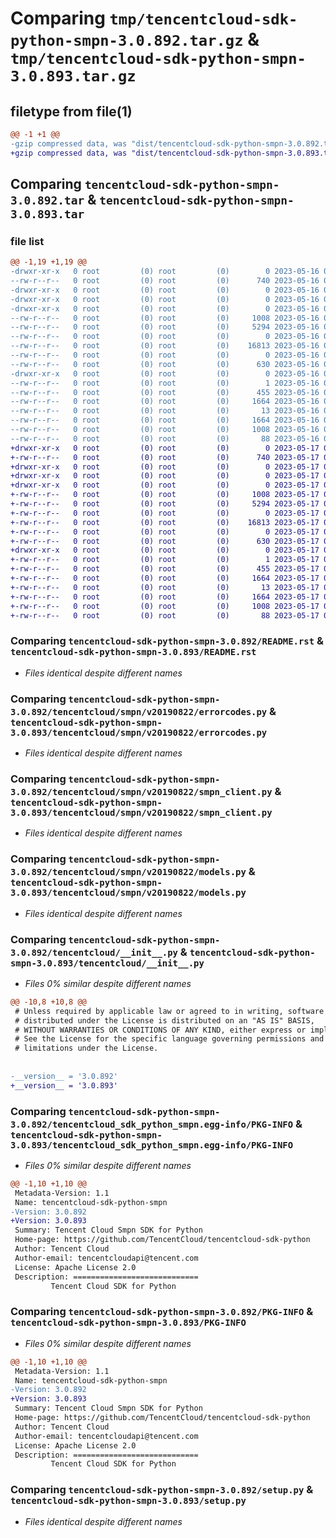 # Comparing `tmp/tencentcloud-sdk-python-smpn-3.0.892.tar.gz` & `tmp/tencentcloud-sdk-python-smpn-3.0.893.tar.gz`

## filetype from file(1)

```diff
@@ -1 +1 @@
-gzip compressed data, was "dist/tencentcloud-sdk-python-smpn-3.0.892.tar", last modified: Tue May 16 00:44:13 2023, max compression
+gzip compressed data, was "dist/tencentcloud-sdk-python-smpn-3.0.893.tar", last modified: Wed May 17 03:38:51 2023, max compression
```

## Comparing `tencentcloud-sdk-python-smpn-3.0.892.tar` & `tencentcloud-sdk-python-smpn-3.0.893.tar`

### file list

```diff
@@ -1,19 +1,19 @@
-drwxr-xr-x   0 root         (0) root         (0)        0 2023-05-16 00:44:13.000000 tencentcloud-sdk-python-smpn-3.0.892/
--rw-r--r--   0 root         (0) root         (0)      740 2023-05-16 00:44:13.000000 tencentcloud-sdk-python-smpn-3.0.892/README.rst
-drwxr-xr-x   0 root         (0) root         (0)        0 2023-05-16 00:44:13.000000 tencentcloud-sdk-python-smpn-3.0.892/tencentcloud/
-drwxr-xr-x   0 root         (0) root         (0)        0 2023-05-16 00:44:13.000000 tencentcloud-sdk-python-smpn-3.0.892/tencentcloud/smpn/
-drwxr-xr-x   0 root         (0) root         (0)        0 2023-05-16 00:44:13.000000 tencentcloud-sdk-python-smpn-3.0.892/tencentcloud/smpn/v20190822/
--rw-r--r--   0 root         (0) root         (0)     1008 2023-05-16 00:44:13.000000 tencentcloud-sdk-python-smpn-3.0.892/tencentcloud/smpn/v20190822/errorcodes.py
--rw-r--r--   0 root         (0) root         (0)     5294 2023-05-16 00:44:13.000000 tencentcloud-sdk-python-smpn-3.0.892/tencentcloud/smpn/v20190822/smpn_client.py
--rw-r--r--   0 root         (0) root         (0)        0 2023-05-16 00:44:13.000000 tencentcloud-sdk-python-smpn-3.0.892/tencentcloud/smpn/v20190822/__init__.py
--rw-r--r--   0 root         (0) root         (0)    16813 2023-05-16 00:44:13.000000 tencentcloud-sdk-python-smpn-3.0.892/tencentcloud/smpn/v20190822/models.py
--rw-r--r--   0 root         (0) root         (0)        0 2023-05-16 00:44:13.000000 tencentcloud-sdk-python-smpn-3.0.892/tencentcloud/smpn/__init__.py
--rw-r--r--   0 root         (0) root         (0)      630 2023-05-16 00:44:13.000000 tencentcloud-sdk-python-smpn-3.0.892/tencentcloud/__init__.py
-drwxr-xr-x   0 root         (0) root         (0)        0 2023-05-16 00:44:13.000000 tencentcloud-sdk-python-smpn-3.0.892/tencentcloud_sdk_python_smpn.egg-info/
--rw-r--r--   0 root         (0) root         (0)        1 2023-05-16 00:44:13.000000 tencentcloud-sdk-python-smpn-3.0.892/tencentcloud_sdk_python_smpn.egg-info/dependency_links.txt
--rw-r--r--   0 root         (0) root         (0)      455 2023-05-16 00:44:13.000000 tencentcloud-sdk-python-smpn-3.0.892/tencentcloud_sdk_python_smpn.egg-info/SOURCES.txt
--rw-r--r--   0 root         (0) root         (0)     1664 2023-05-16 00:44:13.000000 tencentcloud-sdk-python-smpn-3.0.892/tencentcloud_sdk_python_smpn.egg-info/PKG-INFO
--rw-r--r--   0 root         (0) root         (0)       13 2023-05-16 00:44:13.000000 tencentcloud-sdk-python-smpn-3.0.892/tencentcloud_sdk_python_smpn.egg-info/top_level.txt
--rw-r--r--   0 root         (0) root         (0)     1664 2023-05-16 00:44:13.000000 tencentcloud-sdk-python-smpn-3.0.892/PKG-INFO
--rw-r--r--   0 root         (0) root         (0)     1008 2023-05-16 00:44:13.000000 tencentcloud-sdk-python-smpn-3.0.892/setup.py
--rw-r--r--   0 root         (0) root         (0)       88 2023-05-16 00:44:13.000000 tencentcloud-sdk-python-smpn-3.0.892/setup.cfg
+drwxr-xr-x   0 root         (0) root         (0)        0 2023-05-17 03:38:51.000000 tencentcloud-sdk-python-smpn-3.0.893/
+-rw-r--r--   0 root         (0) root         (0)      740 2023-05-17 03:38:51.000000 tencentcloud-sdk-python-smpn-3.0.893/README.rst
+drwxr-xr-x   0 root         (0) root         (0)        0 2023-05-17 03:38:51.000000 tencentcloud-sdk-python-smpn-3.0.893/tencentcloud/
+drwxr-xr-x   0 root         (0) root         (0)        0 2023-05-17 03:38:51.000000 tencentcloud-sdk-python-smpn-3.0.893/tencentcloud/smpn/
+drwxr-xr-x   0 root         (0) root         (0)        0 2023-05-17 03:38:51.000000 tencentcloud-sdk-python-smpn-3.0.893/tencentcloud/smpn/v20190822/
+-rw-r--r--   0 root         (0) root         (0)     1008 2023-05-17 03:38:51.000000 tencentcloud-sdk-python-smpn-3.0.893/tencentcloud/smpn/v20190822/errorcodes.py
+-rw-r--r--   0 root         (0) root         (0)     5294 2023-05-17 03:38:51.000000 tencentcloud-sdk-python-smpn-3.0.893/tencentcloud/smpn/v20190822/smpn_client.py
+-rw-r--r--   0 root         (0) root         (0)        0 2023-05-17 03:38:51.000000 tencentcloud-sdk-python-smpn-3.0.893/tencentcloud/smpn/v20190822/__init__.py
+-rw-r--r--   0 root         (0) root         (0)    16813 2023-05-17 03:38:51.000000 tencentcloud-sdk-python-smpn-3.0.893/tencentcloud/smpn/v20190822/models.py
+-rw-r--r--   0 root         (0) root         (0)        0 2023-05-17 03:38:51.000000 tencentcloud-sdk-python-smpn-3.0.893/tencentcloud/smpn/__init__.py
+-rw-r--r--   0 root         (0) root         (0)      630 2023-05-17 03:38:51.000000 tencentcloud-sdk-python-smpn-3.0.893/tencentcloud/__init__.py
+drwxr-xr-x   0 root         (0) root         (0)        0 2023-05-17 03:38:51.000000 tencentcloud-sdk-python-smpn-3.0.893/tencentcloud_sdk_python_smpn.egg-info/
+-rw-r--r--   0 root         (0) root         (0)        1 2023-05-17 03:38:51.000000 tencentcloud-sdk-python-smpn-3.0.893/tencentcloud_sdk_python_smpn.egg-info/dependency_links.txt
+-rw-r--r--   0 root         (0) root         (0)      455 2023-05-17 03:38:51.000000 tencentcloud-sdk-python-smpn-3.0.893/tencentcloud_sdk_python_smpn.egg-info/SOURCES.txt
+-rw-r--r--   0 root         (0) root         (0)     1664 2023-05-17 03:38:51.000000 tencentcloud-sdk-python-smpn-3.0.893/tencentcloud_sdk_python_smpn.egg-info/PKG-INFO
+-rw-r--r--   0 root         (0) root         (0)       13 2023-05-17 03:38:51.000000 tencentcloud-sdk-python-smpn-3.0.893/tencentcloud_sdk_python_smpn.egg-info/top_level.txt
+-rw-r--r--   0 root         (0) root         (0)     1664 2023-05-17 03:38:51.000000 tencentcloud-sdk-python-smpn-3.0.893/PKG-INFO
+-rw-r--r--   0 root         (0) root         (0)     1008 2023-05-17 03:38:51.000000 tencentcloud-sdk-python-smpn-3.0.893/setup.py
+-rw-r--r--   0 root         (0) root         (0)       88 2023-05-17 03:38:51.000000 tencentcloud-sdk-python-smpn-3.0.893/setup.cfg
```

### Comparing `tencentcloud-sdk-python-smpn-3.0.892/README.rst` & `tencentcloud-sdk-python-smpn-3.0.893/README.rst`

 * *Files identical despite different names*

### Comparing `tencentcloud-sdk-python-smpn-3.0.892/tencentcloud/smpn/v20190822/errorcodes.py` & `tencentcloud-sdk-python-smpn-3.0.893/tencentcloud/smpn/v20190822/errorcodes.py`

 * *Files identical despite different names*

### Comparing `tencentcloud-sdk-python-smpn-3.0.892/tencentcloud/smpn/v20190822/smpn_client.py` & `tencentcloud-sdk-python-smpn-3.0.893/tencentcloud/smpn/v20190822/smpn_client.py`

 * *Files identical despite different names*

### Comparing `tencentcloud-sdk-python-smpn-3.0.892/tencentcloud/smpn/v20190822/models.py` & `tencentcloud-sdk-python-smpn-3.0.893/tencentcloud/smpn/v20190822/models.py`

 * *Files identical despite different names*

### Comparing `tencentcloud-sdk-python-smpn-3.0.892/tencentcloud/__init__.py` & `tencentcloud-sdk-python-smpn-3.0.893/tencentcloud/__init__.py`

 * *Files 0% similar despite different names*

```diff
@@ -10,8 +10,8 @@
 # Unless required by applicable law or agreed to in writing, software
 # distributed under the License is distributed on an "AS IS" BASIS,
 # WITHOUT WARRANTIES OR CONDITIONS OF ANY KIND, either express or implied.
 # See the License for the specific language governing permissions and
 # limitations under the License.
 
 
-__version__ = '3.0.892'
+__version__ = '3.0.893'
```

### Comparing `tencentcloud-sdk-python-smpn-3.0.892/tencentcloud_sdk_python_smpn.egg-info/PKG-INFO` & `tencentcloud-sdk-python-smpn-3.0.893/tencentcloud_sdk_python_smpn.egg-info/PKG-INFO`

 * *Files 0% similar despite different names*

```diff
@@ -1,10 +1,10 @@
 Metadata-Version: 1.1
 Name: tencentcloud-sdk-python-smpn
-Version: 3.0.892
+Version: 3.0.893
 Summary: Tencent Cloud Smpn SDK for Python
 Home-page: https://github.com/TencentCloud/tencentcloud-sdk-python
 Author: Tencent Cloud
 Author-email: tencentcloudapi@tencent.com
 License: Apache License 2.0
 Description: ============================
         Tencent Cloud SDK for Python
```

### Comparing `tencentcloud-sdk-python-smpn-3.0.892/PKG-INFO` & `tencentcloud-sdk-python-smpn-3.0.893/PKG-INFO`

 * *Files 0% similar despite different names*

```diff
@@ -1,10 +1,10 @@
 Metadata-Version: 1.1
 Name: tencentcloud-sdk-python-smpn
-Version: 3.0.892
+Version: 3.0.893
 Summary: Tencent Cloud Smpn SDK for Python
 Home-page: https://github.com/TencentCloud/tencentcloud-sdk-python
 Author: Tencent Cloud
 Author-email: tencentcloudapi@tencent.com
 License: Apache License 2.0
 Description: ============================
         Tencent Cloud SDK for Python
```

### Comparing `tencentcloud-sdk-python-smpn-3.0.892/setup.py` & `tencentcloud-sdk-python-smpn-3.0.893/setup.py`

 * *Files identical despite different names*

